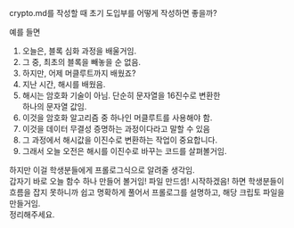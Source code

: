 crypto.md를 작성할 때 초기 도입부를 어떻게 작성하면 좋을까?

예를 들면

1. 오늘은, 블록 심화 과정을 배울거임.
2. 그 중, 최초의 블록을 빼놓을 순 없음.
3. 하지만, 어제 머클루트까지 배웠죠?
4. 지난 시간, 해시를 배웠음.
5. 해시는 암호화 기술이 아님. 단순히 문자열을 16진수로 변환한  
   하나의 문자열 값임.
6. 이것을 암호화 알고리즘 중 하나인 머클루트를 사용해야 함.
7. 이것을 데이터 무결성 증명하는 과정이다라고 말할 수 있음
8. 그 과정에서 해시값을 이진수로 변환하는 작업이 중요합니다.
9. 그래서 오늘 오전은 해시를 이진수로 바꾸는 코드를 살펴볼거임.

하지만 이걸 학생분들에게 프롤로그식으로 알려줄 생각임.  
갑자기 바로 오늘 함수 하나 만들어 볼거임!
파일 만드셈!
시작하겠음!
하면 학생분들이 흐름을 잡지 못하니까
쉽고 명확하게 풀어서 프롤로그를 설명하고, 해당 크립토 파일을 만들거임.  
정리해주세요.
